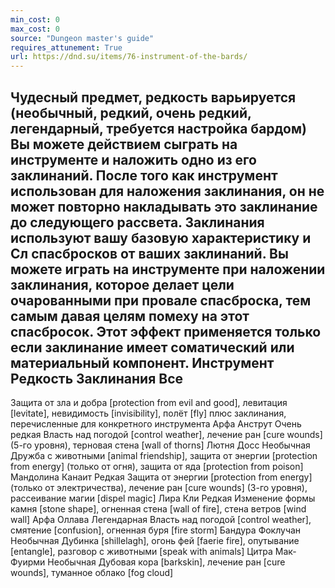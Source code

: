 ```yaml
---
min_cost: 0
max_cost: 0
source: "Dungeon master's guide"
requires_attunement: True
url: https://dnd.su/items/76-instrument-of-the-bards/
---
```


Чудесный предмет, редкость варьируется (необычный, редкий, очень редкий, легендарный, требуется настройка бардом)
Вы можете действием сыграть на инструменте и наложить одно из его заклинаний. После того как инструмент использован для наложения заклинания, он не может повторно накладывать это заклинание до следующего рассвета. Заклинания используют вашу базовую характеристику и Сл спасбросков от ваших заклинаний.
Вы можете играть на инструменте при наложении заклинания, которое делает цели очарованными при провале спасброска, тем самым давая целям помеху на этот спасбросок. Этот эффект применяется только если заклинание имеет соматический или материальный компонент.
Инструмент
Редкость
Заклинания
Все
-
Защита от зла и добра [protection from evil and good], левитация [levitate], невидимость [invisibility], полёт [fly] плюс заклинания, перечисленные для конкретного инструмента
Арфа Анструт
Очень редкая
Власть над погодой [control weather], лечение ран [cure wounds] (5-го уровня), терновая стена [wall of thorns]
Лютня Досс
Необычная
Дружба с животными [animal friendship], защита от энергии [protection from energy] (только от огня), защита от яда [protection from poison]
Мандолина Канаит
Редкая
Защита от энергии [protection from energy] (только от электричества), лечение ран [cure wounds] (3-го уровня), рассеивание магии [dispel magic]
Лира Кли
Редкая
Изменение формы камня [stone shape], огненная стена [wall of fire], стена ветров [wind wall]
Арфа Оллава
Легендарная
Власть над погодой [control weather], смятение [confusion], огненная буря [fire storm]
Бандура Фоклучан
Необычная
Дубинка [shillelagh], огонь фей [faerie fire], опутывание [entangle], разговор с животными [speak with animals]
Цитра Мак-Фуирми
Необычная
Дубовая кора [barkskin], лечение ран [cure wounds], туманное облако [fog cloud]